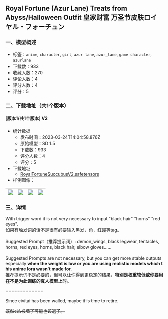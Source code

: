 ## Royal Fortune (Azur Lane) Treats from Abyss/Halloween Outfit 皇家财富 万圣节皮肤ロイヤル・フォーチュン
### 一、模型概述

- 标签：`anime`, `character`, `girl`, `azur lane`, `azur_lane`, `game character`, `azurlane`
- 下载数：933
- 收藏人数：270
- 评论人数：4
- 评分人数：4
- 评分：5

### 二、下载地址（共1个版本）

#### [版本1/共1个版本] V2

- 统计数据
  - 发布时间：2023-03-24T14:04:58.876Z
  - 原始模型：SD 1.5
  - 下载数：933
  - 评分人数：4
  - 评分：5
- 下载地址
  - [RoyalFortuneSuccubusV2.safetensors](https://civitai.com/api/download/models/28347)
- 样例图像：

| <img src="https://image.civitai.com/xG1nkqKTMzGDvpLrqFT7WA/5bd0862b-cd98-41b6-8323-6ae33e938c00/width=450/319034.jpeg" /> | <img src="https://image.civitai.com/xG1nkqKTMzGDvpLrqFT7WA/82af6ac8-0345-4c21-4b34-e53c6f57f000/width=450/319037.jpeg" /> | <img src="https://image.civitai.com/xG1nkqKTMzGDvpLrqFT7WA/9e90cef6-7b70-4aa2-9726-c25577144200/width=450/319036.jpeg" /> | <img src="https://image.civitai.com/xG1nkqKTMzGDvpLrqFT7WA/5e7a0b38-14c0-40d7-0d1f-e5417813af00/width=450/319035.jpeg" /> |
| ---- | ---- | ---- | ---- |


### 三、详情
<p>With trigger word it is not very necessary to input "black hair" "horns" "red eyes".<br />如果有触发词的话不是很有必要输入黑发，角，红瞳等tag。<br /><br />Suggested Prompt（推荐提示词）: demon_wings, black legwear, tentacles, horns, red eyes, horns, black hair, elbow gloves……<br /><br />Suggested Prompts are not necessary, but you can get more stable outputs especially <strong>when the weight is low or you are using realistic models which this anime lora wasn't made for.</strong><br />推荐提示词不是必要的，但可以让你得到更稳定的结果，<strong>特别是权重较低或你要用在不是为此训练的真人模型上时。</strong><br /></p><p>=============</p><p><s>Since civitai has been walled, maybe it is time to retire.</s></p><p><s>既然c站被墙了可能也该退了。</s></p>